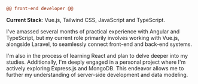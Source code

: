 ```diff
@@ front-end developer @@
```

**Current Stack**: Vue.js, Tailwind CSS, JavaScript and TypeScript.

I've amassed several months of practical experience with Angular and TypeScript, but my current role primarily involves working with Vue.js, alongside Laravel, to seamlessly connect front-end and back-end systems.

I'm also in the process of learning React and plan to delve deeper into my studies. Additionally, I'm deeply engaged in a personal project where I'm actively exploring Express.js and MongoDB. This endeavor allows me to further my understanding of server-side development and data modeling.
